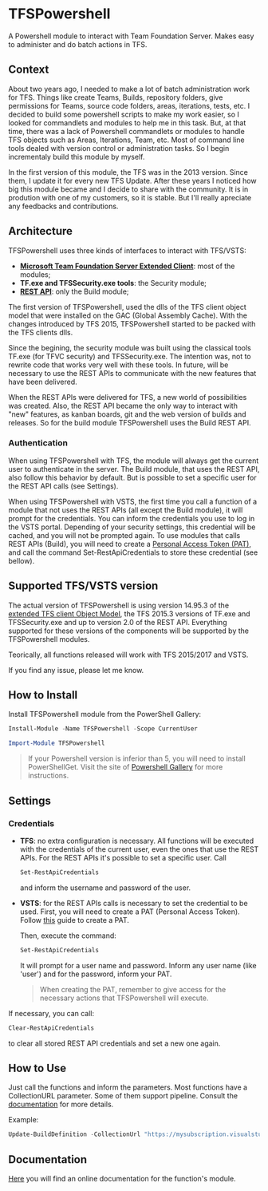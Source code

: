 # TFSPowershell
A Powershell module to interact with Team Foundation Server. Makes easy to administer and do batch actions in TFS. 

## Context

About two years ago, I needed to make a lot of batch administration work for TFS. Things like create Teams, Builds, repository folders, give permissions for Teams, source code folders, areas, iterations, tests, etc. I decided to build some powershell scripts to make my work easier, so I looked for commandlets and modules to help me in this task. But, at that time, there was a lack of Powershell commandlets or modules to handle TFS objects such as Areas, Iterations, Team, etc. Most of command line tools dealed with version control or administration tasks. So I begin incrementaly build this module by myself. 

In the first version of this module, the TFS was in the 2013 version. Since them, I update it for every new TFS Update. After these years I noticed how big this module became and I decide to share with the community. It is in prodution with one of my customers, so it is stable. But I'll really apreciate any feedbacks and contributions. 

## Architecture

TFSPowershell uses three kinds of interfaces to interact with TFS/VSTS:
- [**Microsoft Team Foundation Server Extended Client**](https://www.nuget.org/packages/Microsoft.TeamFoundationServer.ExtendedClient/14.95.3): most of the modules;  
- **TF.exe and TFSSecurity.exe tools**: the Security module;
- [**REST API**](https://www.visualstudio.com/en-us/docs/integrate/api/build/overview): only the Build module;

The first version of TFSPowershell, used the dlls of the TFS client object model that were installed on the GAC (Global Assembly Cache). With the changes introduced by TFS 2015, TFSPowershell started to be packed with the TFS clients dlls.

Since the begining, the security module was built using the classical tools TF.exe (for TFVC security) and TFSSecurity.exe. The intention was, not to rewrite code that works very well with these tools. In future, will be necessary to use the REST APIs to communicate with the new features that have been delivered. 

When the REST APIs were delivered for TFS, a new world of possibilities was created. Also, the REST API became the only way to interact with "new" features, as kanban boards, git and the web version of builds and releases. So for the build module TFSPowershell uses the Build REST API.

### Authentication

When using TFSPowershell with TFS, the module will always get the current user to authenticate in the server. The Build module, that uses the REST API, also follow this behavior by default. But is possible to set a specific user for the REST API calls (see Settings).

When using TFSPowershell with VSTS, the first time you call a function of a module that not uses the REST APIs (all except the Build module), it will prompt for the credentials. You can inform the credentials you use to log in the VSTS portal. Depending of your security settings, this credential will be cached, and you will not be prompted again. To use modules that calls REST APIs (Build), you will need to create a [Personal Access Token (PAT)](https://www.visualstudio.com/en-us/docs/integrate/get-started/auth/overview), and call the command Set-RestApiCredentials to store these credential (see bellow).   

## Supported TFS/VSTS version

The actual version of TFSPowershell is using version 14.95.3 of the [extended TFS client Object Model](https://www.nuget.org/packages/Microsoft.TeamFoundationServer.ExtendedClient/14.95.3), the TFS 2015.3 versions of TF.exe and TFSSecurity.exe and up to version 2.0 of the REST API. Everything supported for these versions of the components will be supported by the TFSPowershell modules. 

Teorically, all functions released will work with TFS 2015/2017 and VSTS.

If you find any issue, please let me know.
  

## How to Install

Install TFSPowershell module from the PowerShell Gallery:

```powershell
Install-Module -Name TFSPowershell -Scope CurrentUser

Import-Module TFSPowershell
```

> If your Powershell version is inferior than 5, you will need to install PowerShellGet. Visit the site of [Powershell Gallery](https://www.powershellgallery.com/) for more instructions.

## Settings

### Credentials
- **TFS**: no extra configuration is necessary. All functions will be executed with the credentials of the current user, even the ones that use the REST APIs. For the REST APIs it's possible to set a specific user. Call
   ```powershell
   Set-RestApiCredentials
   ```
   and inform the username and password of the user.

- **VSTS**: for the REST APIs calls is necessary to set the credential to be used. First, you will need to create a PAT (Personal Access Token). Follow [this](https://www.visualstudio.com/en-us/docs/integrate/get-started/auth/overview) guide to create a PAT.

   Then, execute the command:
   ```powershell
   Set-RestApiCredentials
   ```
   It will prompt for a user name and password. Inform any user name (like 'user') and for the password, inform your PAT.

   > When creating the PAT, remember to give access for the necessary actions that TFSPowershell will execute. 

If necessary, you can call:

```powershell
Clear-RestApiCredentials
```
to clear all stored REST API credentials and set a new one again.

## How to Use

Just call the functions and inform the parameters. Most functions have a CollectionURL parameter. Some of them support pipeline. Consult the [documentation](./Documentation/TFSPowershell.md) for more details.

Example:

```powershell
Update-BuildDefinition -CollectionUrl "https://mysubscription.visualstudio.com" -TeamProjectName "myteamproject" -DefinitionId 58 -BuildDefinitionJsonBody $body
```

## Documentation

[Here](./Documentation/TFSPowershell.md) you will find an online documentation for the function's module.

